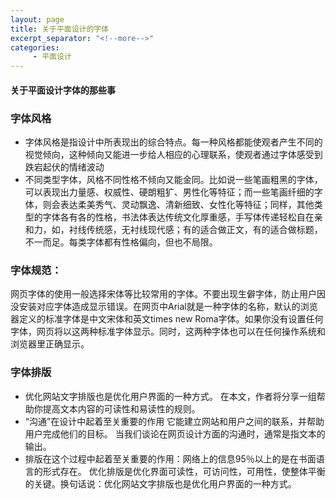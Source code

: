 ```yaml
---
layout: page
title: 关于平面设计的字体
excerpt_separator: "<!--more-->"
categories:
     - 平面设计
---
```


#### 关于平面设计字体的那些事
<!--more-->

### 字体风格
- 字体风格是指设计中所表现出的综合特点。每一种风格都能使观者产生不同的视觉倾向，这种倾向又能进一步给人相应的心理联系，使观者通过字体感受到跌宕起伏的情绪波动
- 不同类型字体，风格不同性格不倾向又能金同。比如说一些笔画粗黑的字体，可以表现出力量感、权威性、硬朗粗犷、男性化等特征；而一些笔画纤细的字体，则会表达柔美秀气、灵动飘逸、清新细致、女性化等特征；同样，其他类型的字体各有各的性格，书法体表达传统文化厚重感，手写体传递轻松自在亲和力，如，衬线传统感，无衬线现代感；有的适合做正文，有的适合做标题，不一而足。每类字体都有性格偏向，但也不局限。



### 字体规范：
网页字体的使用一般选择宋体等比较常用的字体。不要出现生僻字体，防止用户因没安装对应字体造成显示错误。在网页中Arial就是一种字体的名称，默认的浏览器定义的标准字体是中文宋体和英文times new Roma字体。如果你没有设置任何字体，网页将以这两种标准字体显示。同时，这两种字体也可以在任何操作系统和浏览器里正确显示。

### 字体排版
- 优化网站文字排版也是优化用户界面的一种方式。 在本文，作者将分享一组帮助你提高文本内容的可读性和易读性的规则。
- “沟通”在设计中起着至关重要的作用  它能建立网站和用户之间的联系，并帮助用户完成他们的目标。 当我们谈论在网页设计方面的沟通时，通常是指文本的输出。
- 排版在这个过程中起着至关重要的作用：网络上的信息95％以上的是在书面语言的形式存在。
优化排版是优化界面可读性，可访问性，可用性，使整体平衡的关键。换句话说：优化网站文字排版也是优化用户界面的一种方式。